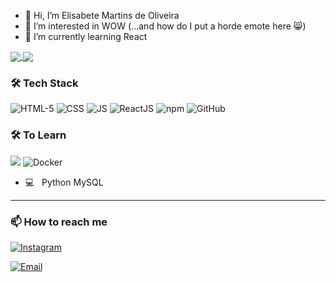 - 👋 Hi, I’m Elisabete Martins de Oliveira
- 👀 I’m interested in WOW (...and how do I put a horde emote here 😸)
- 🌱 I’m currently learning React

<a href="https://github.com/Elisabete-MO/github-readme-stats">
  <img align="center" src="https://github-readme-stats.vercel.app/api?username=Elisabete-MO&count_private=true&show_icons=true&theme=transparent" />
</a>
<a href="https://github.com/Elisabete-MO/convoychat">
  <img align="center" src="https://github-readme-stats.vercel.app/api/top-langs/?username=Elisabete-MO&langs_count=8&theme=transparent" />
</a>


<h3>🛠 Tech Stack</h3>

<a src="https://www.w3schools.com/html/"><img src="https://img.icons8.com/color/48/000000/html-5.png" alt="HTML-5"/></a>  <a src="https://www.w3schools.com/css/"><img src="https://img.icons8.com/color/48/000000/css3.png" alt="CSS"/></a>  <a src="https://www.javascript.com/"><img src="https://img.icons8.com/color/48/000000/javascript.png" alt="JS"/></a>  <a src="https://reactjs.org/"><img src="https://img.icons8.com/color/48/000000/react-native.png" alt="ReactJS"/></a>  <a src="https://www.npmjs.com/"><img alt="npm" src="https://img.icons8.com/color/48/000000/npm.png" /></a>  <a src="https://github.com/"><img src="https://img.icons8.com/color/48/000000/github--v1.png" alt="GitHub"/></a>

<h3>🛠 To Learn</h3>

<a src="https://getbootstrap.com/" alt="Bootstrap"><img src="https://img.icons8.com/color/48/000000/bootstrap.png" /></a>  <a src="https://www.docker.com/"><img src="https://img.icons8.com/color/48/000000/docker.png" alt="Docker"/></a>
- 💻 &nbsp; Python MySQL

<hr>
<h3> 📫 How to reach me </h3>

<p>
<!---[![Linkedin Badge](https://img.shields.io/badge/-Neel-blue?style=flat-square&logo=Linkedin&logoColor=white&link=https://www.linkedin.com/in/gorasiyaneel/)](https://www.linkedin.com/in/gorasiyaneel/) --->    
<a href="https://www.instagram.com/bete.mrt/"><img alt="Instagram" src="https://img.shields.io/badge/-bete.mrt-f94877?style=flat-square&labelColor=f94877&logo=instagram&logoColor=white"></a>
    
<a href="mailto:bete.mrt@gmail.com"><img alt="Email" src="https://img.shields.io/badge/-bete.mrt@gmail.com-c14438?style=flat-square&labelColor=c14438&logo=Gmail&logoColor=white"></a>
</p>


<!---
Elisabete-MO/Elisabete-MO is a ✨ special ✨ repository because its `README.md` (this file) appears on your GitHub profile.
You can click the Preview link to take a look at your changes.
--->
